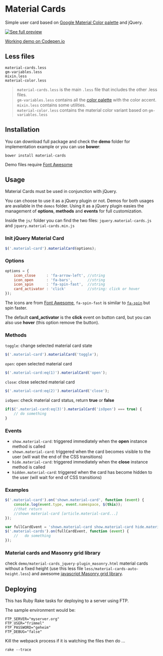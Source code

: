 Material Cards
==============
Simple user card based on [Google Material Color palette](https://www.google.com/design/spec/style/color.html#color-color-palette) and jQuery.

[![See full preview](http://u.lorenzoferrara.net/marlenesco/material-card/card-preview.jpg)](http://codepen.io/marlenesco/full/NqOozj/)

[Working demo on Codepen.io](http://codepen.io/marlenesco/full/NqOozj/)

Less files
----
    material-cards.less
    gm-variables.less
    mixin.less
    material-color.less
 
> `material-cards.less` is the main `.less` file that includes the other .less files.  
> `gm-variables.less` contains all the [color palette](https://www.google.com/design/spec/style/color.html#color-color-palette) with the color accent.  
> `mixin.less` contains some utilities.  
> `material-color.less` contains the material color variant based on `gm-variables.less`

Installation
----
You can download full package and check the **demo** folder for implementation example or you can use **bower**:

    bower install material-cards
    
Demo files require [Font Awesome](http://fortawesome.github.io/Font-Awesome/)

Usage
----
Material Cards must be used in conjunction with jQuery.

You can choose to use it as a jQuery plugin or not. Demos for both usages are available in the `demos` folder. Using it as a jQuery plugin easies the management of **options**, **methods** and **events** for full customization.

Inside the `js/` folder you can find the two files: `jquery.material-cards.js` and `jquery.material-cards.min.js`

### Init jQuery Material Card

```javascript
$('.material-card').materialCard(options);
```

### Options

```javascript
options = {
    icon_close	   : 'fa-arrow-left', //string
    icon_open	   : 'fa-bars',       //string
    icon_spin	   : 'fa-spin-fast',  //string
    card_activator : 'click'          //string: click or hover
});
```

The icons are from [Font Awesome](http://fortawesome.github.io/Font-Awesome/), `fa-spin-fast` is similar to [`fa-spin`](http://fortawesome.github.io/Font-Awesome/examples/#animated) but spin faster.  

The default **card_activator** is the **click** event on button card, but you can also use **hover** (this option remove the button).

### Methods

`toggle`: change selected material card state

```javascript
$('.material-card').materialCard('toggle');
```
    
`open`: open selected material card

```javascript
$('.material-card:eq(1)').materialCard('open');
```

`close`: close selected material card

```javascript
$('.material-card:eq(2)').materialCard('close');
```
   
`isOpen`: check material card status, return **true** or **false**

```javascript
if($('.material-card:eq(3)').materialCard('isOpen') === true) {
	// do something
}
```

### Events

* `show.material-card`: triggered immediately when the **open** instance method is called
* `shown.material-card`: triggered when the card becomes visible to the user (will wait the end of the CSS transitions)
* `hide.material-card`: triggered immediately when the **close** instance method is called
* `hidden.material-card`: triggered when the card has become hidden to the user (will wait for end of CSS transitions)

### Examples

```javascript
$('.material-card').on('shown.material-card', function (event) {
    console.log(event.type, event.namespace, $(this));
    //that return
    //shown material-card [article.material-card...]
});
```

```javascript
var fullCardEvent = 'shown.material-card show.material-card hide.material-cards hidden.material-cards';
$('.material-cards').on(fullCardEvent, function (event) {
	//   do something
});
```
### Material cards and Masonry grid library
check `demo/material-cards_jquery-plugin_masonry.html` material cards without a fixed height (use this less file `less/material-cards-auto-height.less`) and awesome [javascript Masonry grid library](http://masonry.desandro.com/).

## Deploying

This has Ruby Rake tasks for deploying to a server using FTP.

The sample environment would be:

```
FTP_SERVER="myserver.org"
FTP_USER="frimmel"
FTP_PASSWORD="geheim"
FTP_DEBUG="false"
```
Kill the webpack process if it is watching the files then do ...
```shell
rake --trace
```

